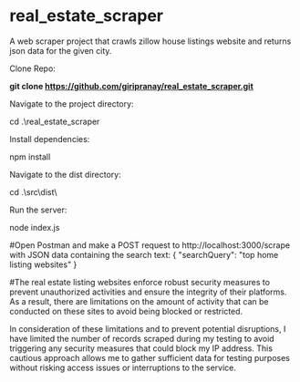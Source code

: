 # real_estate_scraper
A web scraper project that crawls zillow house listings website and returns json data for the given city.


Clone Repo:      

**git clone https://github.com/giripranay/real_estate_scraper.git**

Navigate to the project directory:

cd .\real_estate_scraper  

Install dependencies:

npm install


Navigate to the dist directory:

cd .\src\dist\

Run the server:

node index.js

#Open Postman and make a POST request to http://localhost:3000/scrape with JSON data containing the search text:
{
  "searchQuery": "top home listing websites"
}


#The real estate listing websites enforce robust security measures to prevent unauthorized activities and ensure the integrity of their platforms. As a result, there are limitations on the amount of activity that can be conducted on these sites to avoid being blocked or restricted.

In consideration of these limitations and to prevent potential disruptions, I have limited the number of records scraped during my testing to avoid triggering any security measures that could block my IP address. This cautious approach allows me to gather sufficient data for testing purposes without risking access issues or interruptions to the service.



